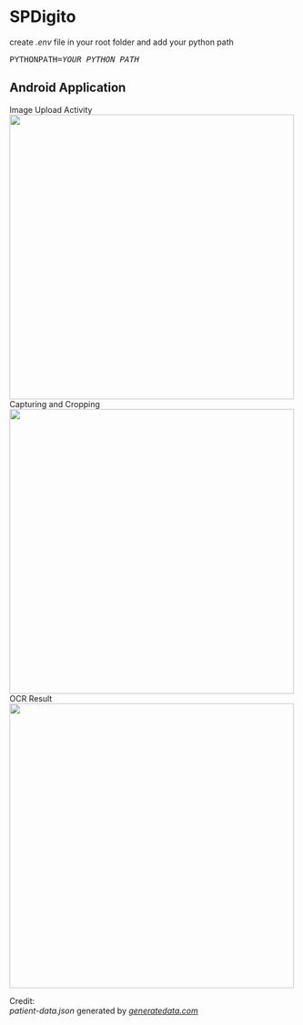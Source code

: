 # SPDigito

create <em>.env</em> file in your root folder and add your python path  
<pre>
PYTHONPATH=<em>YOUR_PYTHON_PATH</em>
</pre>  
  
  
  
## Android Application  
Image Upload Activity  
<img src="https://i.imgur.com/FGGGaOV.png" height="500px" />  
Capturing and Cropping  
<img src="https://i.imgur.com/KV7XrPM.jpg" height="500px" />  
OCR Result  
<img src="https://i.imgur.com/2OXEslC.jpg" height="500px" />  
  
  
Credit:  
<em>patient-data.json</em> generated by <a href="https://www.generatedata.com/"><i>generatedata.com</i></a>
